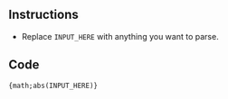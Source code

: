 ## Instructions
* Replace `INPUT_HERE` with anything you want to parse.

## Code
```
{math;abs(INPUT_HERE)}
```